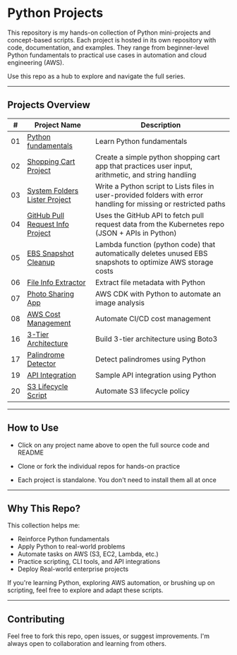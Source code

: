 # Python Projects

This repository is my hands-on collection of Python mini-projects and concept-based scripts. Each project is hosted in its own repository with code, documentation, and examples. They range from beginner-level Python fundamentals to practical use cases in automation and cloud engineering (AWS).

Use this repo as a hub to explore and navigate the full series.

---

## Projects Overview

| #  | Project Name | Description |
|----|--------------|-------------|
| 01 | [Python fundamentals](https://github.com/djcloudking/python-fundamentals) | Learn Python fundamentals |
| 02 | [Shopping Cart Project](https://github.com/djcloudking/shopping-cart-project) | Create a simple python shopping cart app that practices user input, arithmetic, and string handling|
| 03 | [System Folders Lister Project](https://github.com/djcloudking/system-folder-lister-project) | Write a Python script to Lists files in user-provided folders with error handling for missing or restricted paths |
| 04 | [GitHub Pull Request Info Project](https://github.com/djcloudking/github-pull-request-info-api-project) | Uses the GitHub API to fetch pull request data from the Kubernetes repo (JSON + APIs in Python) |
| 05 | [EBS Snapshot Cleanup](https://github.com/djcloudking/aws-cost-optimization-with-ebs-snapshot-and-lambda-project) | Lambda function (python code) that automatically deletes unused EBS snapshots to optimize AWS storage costs |
| 06 | [File Info Extractor](https://github.com/djcloudking/file-info-extractor-project) | Extract file metadata with Python |
| 07 | [Photo Sharing App](https://github.com/djcloudking/photo-sharing-application-project) | AWS CDK with Python to automate an image analysis |
| 08 | [AWS Cost Management](https://github.com/djcloudking/15-aws-cost-manager) | Automate CI/CD cost management |
| 16 | [3-Tier Architecture](https://github.com/djcloudking/three-tier-architecture-with-boto3-project) | Build 3-tier architecture using Boto3 |
| 17 | [Palindrome Detector](https://github.com/djcloudking/palindrome-detector-project) | Detect palindromes using Python |
| 19 | [API Integration](https://github.com/djcloudking/19-api-integration) | Sample API integration using Python |
| 20 | [S3 Lifecycle Script](https://github.com/djcloudking/20-s3-lifecycle-script) | Automate S3 lifecycle policy |

---

## How to Use

- Click on any project name above to open the full source code and README
  
- Clone or fork the individual repos for hands-on practice
  
- Each project is standalone. You don't need to install them all at once

---

## Why This Repo?

This collection helps me:

* Reinforce Python fundamentals
* Apply Python to real-world problems
* Automate tasks on AWS (S3, EC2, Lambda, etc.)
* Practice scripting, CLI tools, and API integrations
* Deploy Real-world enterprise projects

If you're learning Python, exploring AWS automation, or brushing up on scripting, feel free to explore and adapt these scripts.

---

## Contributing

Feel free to fork this repo, open issues, or suggest improvements. I'm always open to collaboration and learning from others.
